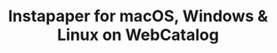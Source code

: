 ---
name: Instapaper
category: Utilities
title: 'Instapaper for macOS, Windows & Linux on WebCatalog'
key: instapaper
fullUrl: 'https://www.instapaper.com/'
hostname: instapaper.com

---